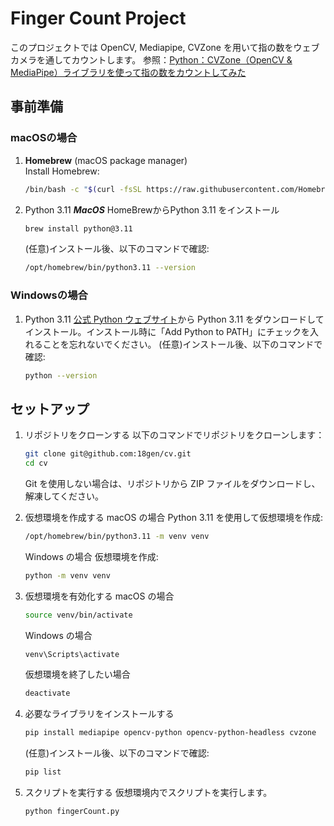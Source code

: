# Finger Count Project

このプロジェクトでは OpenCV, Mediapipe, CVZone を用いて指の数をウェブカメラを通してカウントします。
参照：[Python：CVZone（OpenCV & MediaPipe）ライブラリを使って指の数をカウントしてみた](https://life-wisdom.xyz/20211207/1721/)

## 事前準備

### macOSの場合
1. **Homebrew** (macOS package manager)  
   Install Homebrew:
   ```bash
   /bin/bash -c "$(curl -fsSL https://raw.githubusercontent.com/Homebrew/install/HEAD/install.sh)"
   ```
2. Python 3.11
    ***MacOS***
    HomeBrewからPython 3.11 をインストール
    ```bash
    brew install python@3.11
    ```
    (任意)インストール後、以下のコマンドで確認:
    ```bash
    /opt/homebrew/bin/python3.11 --version
    ```

### Windowsの場合
1. Python 3.11
    [公式 Python ウェブサイト](https://www.python.org/downloads/)から Python 3.11 をダウンロードしてインストール。インストール時に「Add Python to PATH」にチェックを入れることを忘れないでください。
    (任意)インストール後、以下のコマンドで確認:
    ```bash
    python --version
    ```

## セットアップ
1. リポジトリをクローンする
    以下のコマンドでリポジトリをクローンします：
    ```bash
    git clone git@github.com:18gen/cv.git
    cd cv
    ```
    Git を使用しない場合は、リポジトリから ZIP ファイルをダウンロードし、解凍してください。

2. 仮想環境を作成する
    macOS の場合
    Python 3.11 を使用して仮想環境を作成:
    ```bash
    /opt/homebrew/bin/python3.11 -m venv venv
    ```
    Windows の場合
    仮想環境を作成:
    ```bash
    python -m venv venv
    ```

3. 仮想環境を有効化する
    macOS の場合
    ```bash
    source venv/bin/activate
    ```
    Windows の場合
    ```bash
    venv\Scripts\activate
    ```
    仮想環境を終了したい場合
    ```bash
    deactivate
    ```

4. 必要なライブラリをインストールする
    ```bash
    pip install mediapipe opencv-python opencv-python-headless cvzone
    ```
    (任意)インストール後、以下のコマンドで確認:
    ```bash
    pip list
    ```

6. スクリプトを実行する
    仮想環境内でスクリプトを実行します。
    ```bash
    python fingerCount.py
    ```